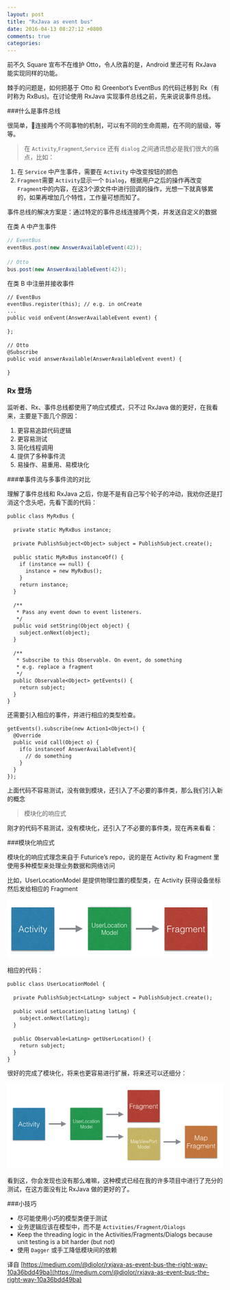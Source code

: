 ```yaml
---
layout: post
title: "RxJava as event bus"
date: 2016-04-13 08:27:12 +0800
comments: true
categories: 
---
```


前不久 Square 宣布不在维护 Otto，令人欣喜的是，Android 里还可有 RxJava 能实现同样的功能。

棘手的问题是，如何把基于 Otto 和 Greenbot’s EventBus 的代码迁移到 Rx（有时称为 RxBus)。在讨论使用 RxJava 实现事件总线之前，先来说说事件总线。

###什么是事件总线

很简单，连接两个不同事物的机制，可以有不同的生命周期，在不同的层级，等等。

> 在 `Activity`,`Fragment`,`Service` 还有 `dialog` 之间通讯想必是我们很大的痛点，比如：

1. 在 `Service` 中产生事件，需要在 `Activity` 中改变按钮的颜色
2. `Fragment`需要 `Activity`显示一个 `Dialog`，根据用户之后的操作再改变 `Fragment`中的内容，在这3个源文件中进行回调的操作，光想一下就真够累的，如果再增加几个特性，工作量可想而知了。

事件总线的解决方案是：通过特定的事件总线连接两个类，并发送自定义的数据

在类 A 中产生事件

```java
// EventBus
eventBus.post(new AnswerAvailableEvent(42));

// Otto
bus.post(new AnswerAvailableEvent(42));
```

在类 B 中注册并接收事件

```
// EventBus
eventBus.register(this); // e.g. in onCreate
...
public void onEvent(AnswerAvailableEvent event) {

};

// Otto
@Subscribe 
public void answerAvailable(AnswerAvailableEvent event) {

}
```

### Rx 登场

监听者、Rx、事件总线都使用了响应式模式，只不过 RxJava 做的更好，在我看来，主要是下面几个原因：

1. 更容易追踪代码逻辑
2. 更容易测试
3. 简化线程调用
4. 提供了多种事件流
5. 易操作、易重用、易模块化

###单事件流与多事件流的对比

理解了事件总线和 RxJava 之后，你是不是有自己写个轮子的冲动，我劝你还是打消这个念头吧，先看下面的代码：

```
public class MyRxBus {

  private static MyRxBus instance;

  private PublishSubject<Object> subject = PublishSubject.create();

  public static MyRxBus instanceOf() {
    if (instance == null) {
      instance = new MyRxBus();
    }
    return instance;
  }

  /**
   * Pass any event down to event listeners.
   */
  public void setString(Object object) {
    subject.onNext(object);
  }

  /**
   * Subscribe to this Observable. On event, do something 
   * e.g. replace a fragment
   */
  public Observable<Object> getEvents() {
    return subject;
  }
}
```

还需要引入相应的事件，并进行相应的类型检查。

```
getEvents().subscribe(new Action1<Object>() {
  @Override 
  public void call(Object o) {
    if(o instanceof AnswerAvailableEvent){
      // do something
    }
  }
});
```

上面代码不容易测试，没有做到模块，还引入了不必要的事件类，那么我们引入新的概念

> 模块化的响应式

刚才的代码不易测试，没有模块化，还引入了不必要的事件类，现在再来看看：

###模块化响应式

模块化的响应式理念来自于 Futurice’s repo，说的是在 Activity 和 Fragment 里使用多种模型来处理业务数据和网络访问

比如，UserLocationModel 是提供物理位置的模型类，在 Activity 获得设备坐标然后发给相应的 Fragment

![](../images/user_location_model.png)

相应的代码：

```
public class UserLocationModel {

  private PublishSubject<LatLng> subject = PublishSubject.create();
  
  public void setLocation(LatLng latLng) {
    subject.onNext(latLng);
  }

  public Observable<LatLng> getUserLocation() {
    return subject;
  }
}
```
很好的完成了模块化，将来也更容易进行扩展，将来还可以还细分：

![](../images/modularity.png)

看到这，你会发现也没有那么难嘛，这种模式已经在我的许多项目中进行了充分的测试，在这方面没有比 RxJava 做的更好的了。

###小技巧

- 尽可能使用小巧的模型类便于测试
- 业务逻辑应该在模型中，而不是 `Activities/Fragment/Dialogs`
- Keep the threading logic in the Activities/Fragments/Dialogs because unit testing is a bit harder (but not)
- 使用 `Dagger` 或手工降低模块间的依赖

译自 [https://medium.com/@diolor/rxjava-as-event-bus-the-right-way-10a36bdd49ba](https://medium.com/@diolor/rxjava-as-event-bus-the-right-way-10a36bdd49ba)
